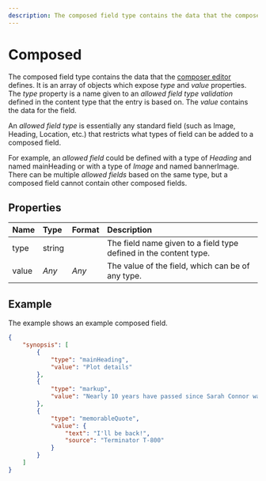 ```yaml
---
description: The composed field type contains the data that the composer editor defines.
---
```

# Composed
The composed field type contains the data that the [composer editor](https://zenhub.zengenti.com/Contensis/11.2/kb/content-types-and-entries/field-editors/composer.aspx) defines. It is an array of objects which expose *type* and *value* properties. The *type* property is a name given to an *allowed field type validation* defined in the content type that the entry is based on. The *value* contains the data for the field.

An *allowed field type* is essentially any standard field (such as Image, Heading, Location, etc.) that restricts what types of field can be added to a composed field.

For example, an *allowed field* could be defined with a type of *Heading* and named mainHeading or with a type of *Image* and named bannerImage. There can be multiple *allowed fields* based on the same type, but a composed field cannot contain other composed fields.

## Properties

| Name | Type | Format | Description |
| :--- | :--- | :----- | :---------- |
| type | string || The field name given to a field type defined in the content type. |
| value | *Any* | *Any* | The value of the field, which can be of any type. |

## Example

The example shows an example composed field.

```json
{
    "synopsis": [
        {
            "type": "mainHeading",
            "value": "Plot details"
        },
        {
            "type": "markup",
            "value": "Nearly 10 years have passed since Sarah Connor was targeted for termination by a cyborg from the future. Now her son, John, the future leader of the resistance, is the target for a newer, more deadly terminator. Once again, the resistance has managed to send a protector back to attempt to save John and his mother Sarah."
        },
        {
            "type": "memorableQuote",
            "value": {
                "text": "I'll be back!",
                "source": "Terminator T-800"
            }
        }
    ]
}
```

